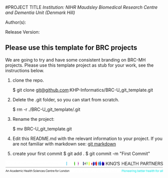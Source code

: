 #PROJECT TITLE
*Institution: NIHR Maudsley Biomedical Research Centre and Dementia Unit (Denmark Hill)* 

Author(s):

Release Version:

## Please use this template for BRC projects
We are going to try and have some consistent branding on BRC-MH projects. Please use this template project as stub for your work, see the instructions below.


1) clone the repo.

    $ git clone git@github.com:KHP-Informatics/BRC-U_git_template.git

2) Delete the .git folder, so you can start from scratch.

    $ rm -r ./BRC-U_git_template/.git

3) Rename the project:

    $ mv BRC-U_git_template.git <New-Repository-Name> 

4) Edit this README.md with the relevant information to your project.
    If you are not familiar with markdown see: [git markdown](https://guides.github.com/features/mastering-markdown/)

5) create your first commit
    $ git add .
    $ git commit -m "First Commit"


    
   
![Kings Health Partners](figures/brc-u-logos/KHP_M_oneline_descriptor_strapline_hr_CMYK-e1409244956134.jpg)
